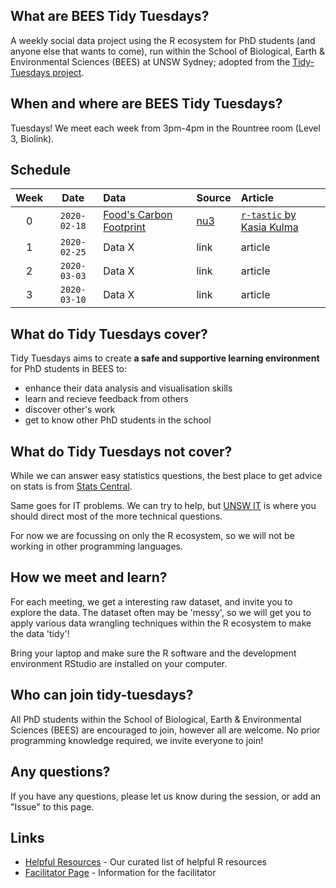 ## What are BEES Tidy Tuesdays?
A weekly social data project using the R ecosystem for PhD students (and anyone else that wants to come), run within the School of Biological, Earth & Environmental Sciences (BEES) at UNSW Sydney; adopted from the [Tidy-Tuesdays project](https://github.com/rfordatascience/tidytuesday).

## When and where are BEES Tidy Tuesdays?
Tuesdays! We meet each week from 3pm-4pm in the Rountree room (Level 3, Biolink).

## Schedule
| Week | Date | Data | Source | Article
| :---: | :---: | :--- | :--- | :---|
| 0 | `2020-02-18` | [Food's Carbon Footprint](data/2020/2020-02-18/readme.md) | [nu3](https://www.nu3.de/blogs/nutrition/food-carbon-footprint-index-2018) | [`r-tastic` by Kasia Kulma](https://r-tastic.co.uk/post/from-messy-to-tidy/) |
| 1 | `2020-02-25` | Data X | link | article|
| 2 | `2020-03-03` | Data X | link | article|
| 3 | `2020-03-10` | Data X | link | article|

## What do Tidy Tuesdays cover?
Tidy Tuesdays aims to create **a safe and supportive learning environment** for PhD students in BEES to:
  - enhance their data analysis and visualisation skills
  - learn and recieve feedback from others
  - discover other's work
  - get to know other PhD students in the school
  
## What do Tidy Tuesdays not cover?

While we can answer easy statistics questions, the best place to get advice on stats is from [Stats Central](https://www.analytical.unsw.edu.au/facilities/stats-central).

Same goes for IT problems. We can try to help, but [UNSW IT](https://www.myit.unsw.edu.au/) is where you should direct most of the more technical questions.

For now we are focussing on only the R ecosystem, so we will not be working in other programming languages.

## How we meet and learn?

For each meeting, we get a interesting raw dataset, and invite you to explore the data. The dataset often may be 'messy', so we will get you to apply various data wrangling techniques within the R ecosystem to make the data 'tidy'!

Bring your laptop and make sure the R software and the development environment RStudio are installed on your computer.

## Who can join tidy-tuesdays?

All PhD students within the School of Biological, Earth & Environmental Sciences (BEES) are encouraged to join, however all are welcome. No prior programming knowledge required, we invite everyone to join!  


## Any questions?
If you have any questions, please let us know during the session, or add an "Issue" to this page.

## Links
- [Helpful Resources](https://github.com/BEES-Tidy-Tuesdays/helpful-resources) - Our curated list of helpful R resources
- [Facilitator Page](https://github.com/BEES-Tidy-Tuesdays/facilitator-resources/) - Information for the facilitator
